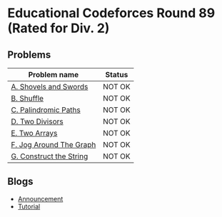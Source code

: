 # Educational Codeforces Round 89 (Rated for Div. 2)

## Problems

|Problem name|Status|
|------------|---------|
| [A. Shovels and Swords](problems/A._Shovels_and_Swords.md)|NOT OK|
| [B. Shuffle](problems/B._Shuffle.md)|NOT OK|
| [C. Palindromic Paths](problems/C._Palindromic_Paths.md)|NOT OK|
| [D. Two Divisors](problems/D._Two_Divisors.md)|NOT OK|
| [E. Two Arrays](problems/E._Two_Arrays.md)|NOT OK|
| [F. Jog Around The Graph](problems/F._Jog_Around_The_Graph.md)|NOT OK|
| [G. Construct the String](problems/G._Construct_the_String.md)|NOT OK|
## Blogs

- [Announcement](blogs/Announcement.md)
- [Tutorial](blogs/Tutorial.md)
